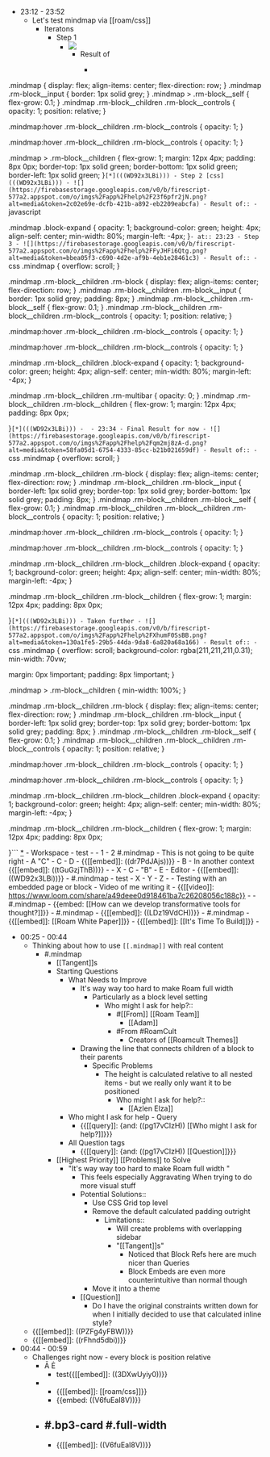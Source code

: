- 23:12 - 23:52
    - Let's test mindmap via [[roam/css]]
        - Iteratons
            - Step 1
                - ![](https://firebasestorage.googleapis.com/v0/b/firescript-577a2.appspot.com/o/imgs%2Fapp%2Fhelp%2FEmJhviA4Hg.png?alt=media&token=3293b5b8-2ec0-47e6-8a3d-31f6ab1b5f19)
                    - Result of 
                        - ```css
.mindmap {
  display: flex;
  align-items: center;
  flex-direction: row;
}
.mindmap .rm-block__input {
  border: 1px solid grey;
}
.mindmap > .rm-block__self {
  flex-grow: 0.1;
}
.mindmap .rm-block__children .rm-block__controls {
opacity: 1;
  position: relative;
}


.mindmap:hover .rm-block__children .rm-block__controls {
opacity: 1;
}

.mindmap:hover .rm-block__children .rm-block__controls {
opacity: 1;
}

.mindmap > .rm-block__children {
   flex-grow: 1;
  margin: 12px 4px;
  padding: 8px 0px;
  border-top: 1px solid green;
  border-bottom: 1px solid green;
  border-left: 1px solid green;
}``` [*](((WD92x3LBi)))
            - Step 2 [css](((WD92x3LBi)))
                - ![](https://firebasestorage.googleapis.com/v0/b/firescript-577a2.appspot.com/o/imgs%2Fapp%2Fhelp%2F23f6pfr2jN.png?alt=media&token=2c02e69e-dcfb-421b-a892-eb2209eabcfa)
                    - Result of::
                        - ```javascript

.mindmap .block-expand  {
  opacity: 1;
  background-color: green;
  height: 4px;
  align-self: center;
  min-width: 80%;
  margin-left: -4px;
}```
                            - at:: 23:23
            - Step 3
                - ![](https://firebasestorage.googleapis.com/v0/b/firescript-577a2.appspot.com/o/imgs%2Fapp%2Fhelp%2FFyJHFi6Qtg.png?alt=media&token=bbea05f3-c690-4d2e-af9b-4eb1e28461c3)
                    - Result of::
                        - ```css
.mindmap {
  overflow: scroll;
}

.mindmap .rm-block__children .rm-block {
  display: flex;
  align-items: center;
  flex-direction: row;
}
.mindmap .rm-block__children .rm-block__input {
  border: 1px solid grey;
  padding: 8px;
}
.mindmap .rm-block__children .rm-block__self {
  flex-grow: 0.1;
}
.mindmap .rm-block__children .rm-block__children .rm-block__controls {
opacity: 1;
  position: relative;
}


.mindmap:hover .rm-block__children .rm-block__controls {
opacity: 1;
}

.mindmap:hover .rm-block__children .rm-block__controls {
opacity: 1;
}


.mindmap .rm-block__children .block-expand  {
  opacity: 1;
  background-color: green;
  height: 4px;
  align-self: center;
  min-width: 80%;
  margin-left: -4px;
}

.mindmap .rm-block__children .rm-multibar {
  opacity: 0;
}
.mindmap .rm-block__children .rm-block__children {
   flex-grow: 1;
  margin: 12px 4px;
  padding: 8px 0px;
 
}``` [*](((WD92x3LBi)))
                        - 
                    - 23:34
            - Final Result for now
                - ![](https://firebasestorage.googleapis.com/v0/b/firescript-577a2.appspot.com/o/imgs%2Fapp%2Fhelp%2Fqm2mj8zA-d.png?alt=media&token=58fa05d1-6754-4333-85cc-b21b021659df)
                    - Result of::
                        -  ```css
.mindmap {
  overflow: scroll;
}

.mindmap .rm-block__children .rm-block {
  display: flex;
  align-items: center;
  flex-direction: row;
}
.mindmap .rm-block__children .rm-block__input {
  border-left: 1px solid grey;
  border-top: 1px solid grey;
  border-bottom: 1px solid grey;
  padding: 8px;
}
.mindmap .rm-block__children .rm-block__self {
  flex-grow: 0.1;
}
.mindmap .rm-block__children .rm-block__children .rm-block__controls {
opacity: 1;
  position: relative;
}


.mindmap:hover .rm-block__children .rm-block__controls {
opacity: 1;
}

.mindmap:hover .rm-block__children .rm-block__controls {
opacity: 1;
}


.mindmap .rm-block__children .rm-block__children .block-expand  {
  opacity: 1;
  background-color: green;
  height: 4px;
  align-self: center;
  min-width: 80%;
  margin-left: -4px;
}

.mindmap .rm-block__children .rm-block__children {
   flex-grow: 1;
  margin: 12px 4px;
  padding: 8px 0px;
 
}``` [*](((WD92x3LBi)))
            - Taken further
                - ![](https://firebasestorage.googleapis.com/v0/b/firescript-577a2.appspot.com/o/imgs%2Fapp%2Fhelp%2FXhumF0SsBB.png?alt=media&token=130a1fe5-29b5-44da-9da8-6a820a68a166)
                    - Result of::
                        - ```css
.mindmap {
  overflow: scroll;
background-color: rgba(211,211,211,0.31);
 min-width: 70vw;
  
  margin: 0px !important;
  padding: 8px !important;
}

.mindmap > .rm-block__children {
  min-width: 100%;
}

.mindmap .rm-block__children .rm-block {
  display: flex;
  align-items: center;
  flex-direction: row;
}
.mindmap .rm-block__children .rm-block__input {
  border-left: 1px solid grey;
  border-top: 1px solid grey;
  border-bottom: 1px solid grey;
  padding: 8px;
}
.mindmap .rm-block__children .rm-block__self {
  flex-grow: 0.1;
}
.mindmap .rm-block__children .rm-block__children .rm-block__controls {
opacity: 1;
  position: relative;
}


.mindmap:hover .rm-block__children .rm-block__controls {
opacity: 1;
}

.mindmap:hover .rm-block__children .rm-block__controls {
opacity: 1;
}


.mindmap .rm-block__children .rm-block__children .block-expand  {
  opacity: 1;
  background-color: green;
  height: 4px;
  align-self: center;
  min-width: 80%;
  margin-left: -4px;
}

.mindmap .rm-block__children .rm-block__children {
   flex-grow: 1;
  margin: 12px 4px;
  padding: 8px 0px;
 
}``` [*](((WD92x3LBi)))
        - Workspace 
            - test
                - 
                - 1
                    - 2 #.mindmap
                        - This is not going to be quite right
                            - A "C"
                                - C
                                    - D
                            - {{[[embed]]: ((dr7PdJAjs))}}
                                - B
                            - In another context {{[[embed]]: ((tGuGzjThB))}}
                                - 
                            - X
                                - C
                                    - "B"
                                        - E
            - Editor
                - {{[[embed]]: ((WD92x3LBi))}}
            - #.mindmap
                - test
                    - X
                        - Y
                        - Z
                            - 
        - Testing with an embedded page or block
        - Video of me writing it
            - {{[[video]]: https://www.loom.com/share/a49deee0d918461ba7c26208056c188c}}
                - 
            - #.mindmap
                - {{embed: [[How can we develop transformative tools for thought?]]}}
            - #.mindmap
                - {{[[embed]]: ((LDz19VdCH))}} 
            - #.mindmap
                - {{[[embed]]: [[Roam White Paper]]}}
                - {{[[embed]]: [[It's Time To Build]]}}
            - 
- 00:25 - 00:44
    - Thinking about how to use `[[.mindmap]]` with real content 
        - #.mindmap
            - [[Tangent]]s
            - Starting Questions
                - What Needs to Improve
                    - It's way way too hard to make Roam full width 
                        - Particularly as a block level setting
                            - Who might I ask for help?::
                                - #[[From]] [[Roam Team]]
                                    - [[Adam]]
                                - #From #RoamCult
                                    - Creators of [[Roamcult Themes]]
                    - Drawing the line that connects children of a block to their parents
                        - Specific Problems
                            - The height is calculated relative to all nested items - but we really only want it to be positioned 
                                - Who might I ask for help?::
                                    - [[Azlen Elza]]
                - Who might I ask for help - Query
                    - {{[[query]]: {and: ((pg17vClzH)) [[Who might I ask for help?]]}}}
                - All Question tags
                    - {{[[query]]: {and: ((pg17vClzH)) [[Question]]}}}
            - [[Highest Priority]] [[Problems]] to Solve
                - "It's way way too hard to make Roam full width "
                    - This feels especially Aggravating When trying to do more visual stuff
                    - Potential Solutions::
                        - Use CSS Grid top level
                        - Remove the default calculated padding outright
                            - Limitations::
                                - Will create problems with overlapping sidebar
                                - "[[Tangent]]s"
                                    - Noticed that Block Refs here are much nicer than Queries
                                    - Block Embeds are even more counterintuitive than normal though
                        - Move it into a theme
                    - [[Question]]
                        - Do I have the original constraints written down for when I initially decided to use that calculated inline style?
    - {{[[embed]]: ((PZFg4yFBW))}}
    - {{[[embed]]: ((rFhnd5dbi))}}
- 00:44 - 00:59
    - Challenges right now - every block is position relative
        - Ā Ė 
            - test{{[[embed]]: ((3DXwUyiy0))}}
        - 
            - {{[[embed]]: [[roam/css]]}}
            - {{embed: ((V6fuEaI8V))}}
        - #.bp3-card #.full-width
            - 
            - {{[[embed]]: ((V6fuEaI8V))}}
